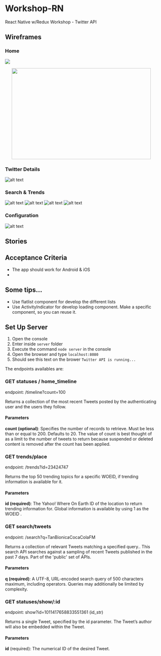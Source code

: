 # Workshop-RN
React Native w/Redux Workshop - Twitter API

## Wireframes

### Home

![](https://github.com/van1985/workshop-rn/blob/master/wireframes/home.png)

<p align="center">
  <img width="460" height="300" src="https://github.com/van1985/workshop-rn/blob/master/wireframes/home.png">
</p>

### Twitter Details

![alt text](https://github.com/van1985/workshop-rn/blob/master/wireframes/tweet_details.png)

### Search & Trends

![alt text](https://github.com/van1985/workshop-rn/blob/master/wireframes/search_1.png)
![alt text](https://github.com/van1985/workshop-rn/blob/master/wireframes/search_2.png)
![alt text](https://github.com/van1985/workshop-rn/blob/master/wireframes/search_3.png)
![alt text](https://github.com/van1985/workshop-rn/blob/master/wireframes/search_4.png)

### Configuration

![alt text](https://github.com/van1985/workshop-rn/blob/master/wireframes/configuration.png)

## Stories

## Acceptance Criteria

* The app should work for Android & iOS
* 


## Some tips...

* Use flatlist component for develop the different lists
* Use ActivityIndicator for develop loading component. Make a specific component, so you can reuse it. 
 
## Set Up Server

1. Open the console
2. Enter inside `server` folder
3. Execute the command `node server` in the console
3. Open the browser and type `localhost:8080`
4. Should see this text on the brower `Twitter API is running...`

The endpoints availables are:

### GET statuses / home_timeline

endpoint: /timeline?count=100

Returns a collection of the most recent Tweets posted by the authenticating user and the users they follow.

#### Parameters

**count (optional)**: Specifies the number of records to retrieve. Must be less than or equal to 200. Defaults to 20. The value of count is best thought of as a limit to the number of tweets to return because suspended or deleted content is removed after the count has been applied.

### GET trends/place

endpoint: /trends?id=23424747

Returns the top 50 trending topics for a specific WOEID, if trending information is available for it.

#### Parameters

**id (required)**: The Yahoo! Where On Earth ID of the location to return trending information for. Global information is available by using 1 as the WOEID .

### GET search/tweets

endpoint: /search?q=TanBionicaCocaColaFM

Returns a collection of relevant Tweets matching a specified query.. This search API searches against a sampling of recent Tweets published in the past 7 days. Part of the 'public' set of APIs.

#### Parameters

**q (required)**: A UTF-8, URL-encoded search query of 500 characters maximum, including operators. Queries may additionally be limited by complexity.

### GET statuses/show/:id

endpoint: show?id=1011417658833551361 (id_str)

Returns a single Tweet, specified by the id parameter. The Tweet’s author will also be embedded within the Tweet.

#### Parameters

**id** (required): The numerical ID of the desired Tweet.
